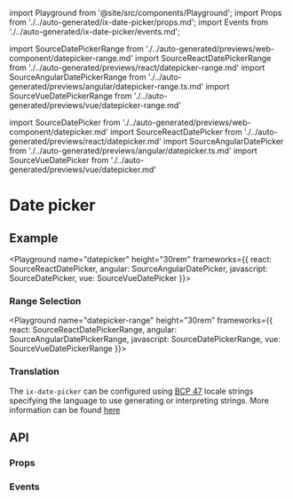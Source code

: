 import Playground from '@site/src/components/Playground';
import Props from './../auto-generated/ix-date-picker/props.md';
import Events from './../auto-generated/ix-date-picker/events.md';

import SourceDatePickerRange from './../auto-generated/previews/web-component/datepicker-range.md'
import SourceReactDatePickerRange from './../auto-generated/previews/react/datepicker-range.md'
import SourceAngularDatePickerRange from './../auto-generated/previews/angular/datepicker-range.ts.md'
import SourceVueDatePickerRange from './../auto-generated/previews/vue/datepicker-range.md'

import SourceDatePicker from './../auto-generated/previews/web-component/datepicker.md'
import SourceReactDatePicker from './../auto-generated/previews/react/datepicker.md'
import SourceAngularDatePicker from './../auto-generated/previews/angular/datepicker.ts.md'
import SourceVueDatePicker from './../auto-generated/previews/vue/datepicker.md'

# Date picker

## Example

<Playground
name="datepicker" height="30rem"
frameworks={{
    react: SourceReactDatePicker,
    angular: SourceAngularDatePicker,
    javascript: SourceDatePicker,
    vue: SourceVueDatePicker
}}></Playground>

### Range Selection

<Playground
name="datepicker-range" height="30rem"
frameworks={{
    react: SourceReactDatePickerRange,
    angular: SourceAngularDatePickerRange,
    javascript: SourceDatePickerRange,
    vue: SourceVueDatePickerRange
}}></Playground>

### Translation

The `ix-date-picker` can be configured using [BCP 47](https://tools.ietf.org/html/rfc5646) locale strings specifying the language to use generating or interpreting strings. More information can be found [here](https://moment.github.io/luxon/#/intl?id=default-locale)

<Playground
name="datepicker-locale" height="30rem"
examplesByName></Playground>

## API

### Props

<Props />

### Events

<Events />
